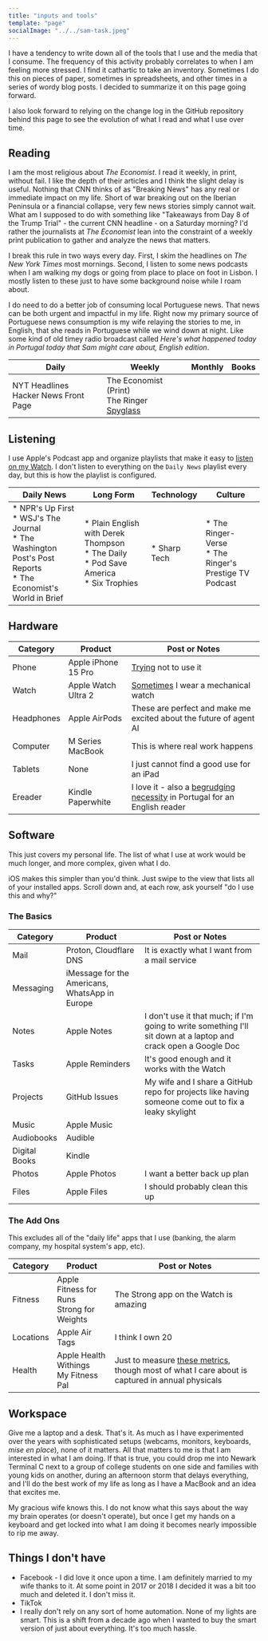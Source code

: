 ```yaml
---
title: "inputs and tools"
template: "page"
socialImage: "../../sam-task.jpeg"
---
```


I have a tendency to write down all of the tools that I use and the media that I consume. The frequency of this activity probably correlates to when I am feeling more stressed. I find it cathartic to take an inventory. Sometimes I do this on pieces of paper, sometimes in spreadsheets, and other times in a series of wordy blog posts. I decided to summarize it on this page going forward.

I also look forward to relying on the change log in the GitHub repository behind this page to see the evolution of what I read and what I use over time.

## Reading

I am the most religious about _The Economist_. I read it weekly, in print, without fail. I like the depth of their articles and I think the slight delay is useful. Nothing that CNN thinks of as "Breaking News" has any real or immediate impact on my life. Short of war breaking out on the Iberian Peninsula or a financial collapse, very few news stories simply cannot wait. What am I supposed to do with something like "Takeaways from Day 8 of the Trump Trial" - the current CNN headline - on a Saturday morning? I'd rather the journalists at _The Economist_ lean into the constraint of a weekly print publication to gather and analyze the news that matters.

I break this rule in two ways every day. First, I skim the headlines on _The New York Times_ most mornings. Second, I listen to some news podcasts when I am walking my dogs or going from place to place on foot in Lisbon. I mostly listen to these just to have some background noise while I roam about.

I do need to do a better job of consuming local Portuguese news. That news can be both urgent and impactful in my life. Right now my primary source of Portuguese news consumption is my wife relaying the stories to me, in English, that she reads in Portuguese while we wind down at night. Like some kind of old timey radio broadcast called _Here's what happened today in Portugal today that Sam might care about, English edition_.

|Daily|Weekly|Monthly|Books|
|---|---|---|---|
|NYT Headlines <br> Hacker News Front Page|The Economist (Print) <br> The Ringer <br> [Spyglass](https://spyglass.org)|||[Running List](https://blog.samrhea.com/category/reading)|

## Listening

I use Apple's Podcast app and organize playlists that make it easy to [listen on my Watch](https://blog.samrhea.com/posts/2024/phone-hour). I don't listen to everything on the `Daily News` playlist every day, but this is how the playlist is configured.

|Daily News|Long Form|Technology|Culture|
|---|---|---|---|
|* NPR's Up First <br> * WSJ's The Journal <br> * The Washington Post's Post Reports <br> * The Economist's World in Brief | * Plain English with Derek Thompson <br> * The Daily <br> * Pod Save America <br> * Six Trophies | * Sharp Tech | * The Ringer-Verse <br> * The Ringer's Prestige TV Podcast|

## Hardware

|Category|Product|Post or Notes|
|---|---|---|
|Phone|Apple iPhone 15 Pro|[Trying](https://blog.samrhea.com/posts/2024/phone-hour) not to use it|
|Watch|Apple Watch Ultra 2|[Sometimes](https://blog.samrhea.com/posts/2024/apple-mechanical-watch) I wear a mechanical watch|
|Headphones|Apple AirPods|These are perfect and make me excited about the future of agent AI|
|Computer|M Series MacBook|This is where real work happens|
|Tablets|None|I just cannot find a good use for an iPad|
|Ereader|Kindle Paperwhite|I love it - also a [begrudging necessity](https://blog.samrhea.com/posts/2023/kindle) in Portugal for an English reader|

## Software

This just covers my personal life. The list of what I use at work would be much longer, and more complex, given what I do.

iOS makes this simpler than you'd think. Just swipe to the view that lists all of your installed apps. Scroll down and, at each row, ask yourself "do I use this and why?"

### The Basics

|Category|Product|Post or Notes|
|---|---|---|
|Mail|Proton, Cloudflare DNS|It is exactly what I want from a mail service|
|Messaging|iMessage for the Americans, WhatsApp in Europe|
|Notes|Apple Notes|I don't use it that much; if I'm going to write something I'll sit down at a laptop and crack open a Google Doc|
|Tasks|Apple Reminders|It's good enough and it works with the Watch|
|Projects|GitHub Issues|My wife and I share a GitHub repo for projects like having someone come out to fix a leaky skylight|
|Music|Apple Music||
|Audiobooks|Audible||
|Digital Books|Kindle||
|Photos|Apple Photos|I want a better back up plan|
|Files|Apple Files|I should probably clean this up|

### The Add Ons

This excludes all of the "daily life" apps that I use (banking, the alarm company, my hospital system's app, etc).

|Category|Product|Post or Notes|
|---|---|---|
|Fitness|Apple Fitness for Runs <br> Strong for Weights|The Strong app on the Watch is amazing|
|Locations|Apple Air Tags|I think I own 20|
|Health|Apple Health <br> Withings <br> My Fitness Pal|Just to measure [these metrics](https://blog.samrhea.com/posts/2024/nebuchadnezzar), though most of what I care about is captured in annual physicals|

## Workspace

Give me a laptop and a desk. That's it. As much as I have experimented over the years with sophisticated setups (webcams, monitors, keyboards, _mise en place_), none of it matters. All that matters to me is that I am interested in what I am doing. If that is true, you could drop me into Newark Terminal C next to a group of college students on one side and families with young kids on another, during an afternoon storm that delays everything, and I'll do the best work of my life as long as I have a MacBook and an idea that excites me.

My gracious wife knows this. I do not know what this says about the way my brain operates (or doesn't operate), but once I get my hands on a keyboard and get locked into what I am doing it becomes nearly impossible to rip me away.

## Things I don't have

* Facebook - I did love it once upon a time. I am definitely married to my wife thanks to it. At some point in 2017 or 2018 I decided it was a bit too much and deleted it. I don't miss it.
* TikTok
* I really don't rely on any sort of home automation. None of my lights are smart. This is a shift from a decade ago when I wanted to buy the smart version of just about everything. It's too much hassle.